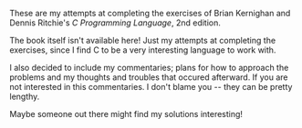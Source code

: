 These are my attempts at completing the exercises of Brian Kernighan and 
Dennis Ritchie's <i>C Programming Language</i>, 2nd edition.

The book itself isn't available here! Just my attempts at completing the
exercises, since I find C to be a very interesting language to work with.

I also decided to include my commentaries; plans for how to approach the
problems and my thoughts and troubles that occured afterward. If you are
not interested in this commentaries. I don't blame you -- they can be
pretty lengthy. 

Maybe someone out there might find my solutions interesting!